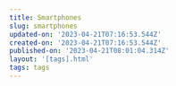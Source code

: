 ```yaml
---
title: Smartphones
slug: smartphones
updated-on: '2023-04-21T07:16:53.544Z'
created-on: '2023-04-21T07:16:53.544Z'
published-on: '2023-04-21T08:01:04.314Z'
layout: '[tags].html'
tags: tags
---
```



